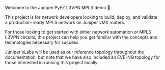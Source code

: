 Welcome to the Juniper PyEZ L3VPN MPLS demo 🎉

This project is for network developers looking to build, deploy, and validate a production-ready MPLS network on Juniper vMX routers.

For those looking to get started with either network automation or MPLS L3VPN circuits, this project can help you get familiar with the concepts and technologies necessary for success.

Juniper vLabs will be used as our reference topology throughout the documentation, but note that we have also included an EVE-NG topology for those interested in running this project locally.
